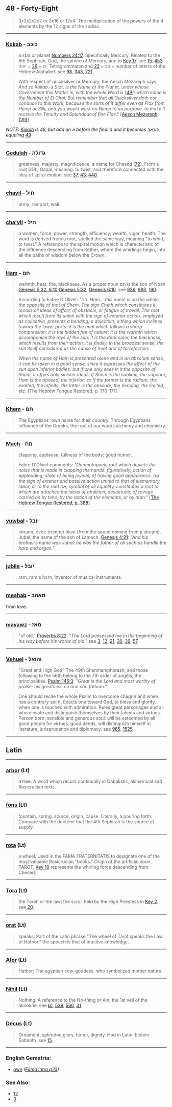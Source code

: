 ## 48 - Forty-Eight
> 3x2x2x2x2 or 3x16 or 12x4: The multiplication of the powers of the 4 elements by the 12 signs of the zodiac.

---

### [Kokab](/keys/KVKB) - כוכב
> a star or planet [Numbers 24:17](http://biblehub.com/numbers/24-17.htm). Specifically Mercury. Related to the 8th Sephirah, God, the sphere of Mercury, and to [Key 17](17). see [15](15), [453](453). כו = [26](26) = יהוה, Tetragrammaton and כב = [22](22) = number of letters of the Hebrew Alphabet. see [98](98), [343](343), [721](721).

> With respect of quicksilver or Mercury, the Aesch Mezareph says: *And so Kokab, a Star, is the Name of the Planet, under whose Government this Matter is, with the whole Word is [[49](49)]; which same is the Number of El Chai. But remember that all Quicksilver doth not conduce to this Work, because the sorts of it differ even as Flax from Hemp or Silk, and you would work on Hemp to no purpose, to make it receive the Tenuity and Splendour of fine Flax."* [[Aesch Mezareph (VII)](http://www.levity.com/alchemy/aesch7.html)].

*NOTE: [Kokab](/keys/KVKB) is 48, but add an א before the final ב and it becomes כוכאב, equaling [49](/keys/KVKAB)*

---

### [Gedulah](/keys/GDVLH) - גדולה
> greatness, majesty, magnificence, a name for Chesed ([72](72)). From a root GDL, Gadal, meaning: to twist, and therefore connected with the idea of spiral motion. see [37](37), [43](43), [440](440).

---

### [chayil](/keys/ChIL) - חיל
> army, rampart; wall.

---

### [cha'yil](/keys/CHIL) - חיל
> a women, force, power, strength, efficiency; wealth, vigor, health. The word is derived from a root, spelled the same way, meaning "to whirl, to twist." A reference to the spiral motion which is characteristic of the influence descending from Kether, where the whirlings begin, into all the paths of wisdom below the Crown.

---

### [Ham](/keys/ChM) - חם
> warmth, heat, fire, blackness. As a proper noun חם is the son of Noah [Genesis 5:32, 6:10](https://www.biblegateway.com/passage/?search=genesis+5%3A32%2C6%3A10&version=KJV;WLC) [Genesis 5:32](http://biblehub.com/genesis/5-32.htm), [Genesis 6:10](http://biblehub.com/genesis/6-10.htm). see [936](936), [993](993), [190](190).

> According to Fabre D'Olivet: *"חם. Ham... this name is on the whole, the opposite of that of Shem. The sign Cheth which constitutes it, recalls all ideas of effort, of obstacle, or fatigue of travail. The root which result from its union with the sign of exterior action, employed as collective, presents a bending, a dejection, a thing which inclines toward the lower parts: it is the heat which follows a sharp compression: it is the hidden fire of nature: it is the warmth which accompanies the rays of the sun; it is the dark color, the blackness, which results from their action; it is finally, in the broadest sense, the sun itself considered as the cause of heat and of torrefaction.*

> *When the name of Ham is presented alone and in an absolute sense, it can be taken in a good sense, since it expresses the effect of the sun upon inferior bodies; but if one only sees in it the opposite of Shem, it offers only sinister ideas. If Shem is the sublime, the superior, Ham is the abased, the inferior; so if the former is the radiant, the exalted, the infinite, the latter is the obscure, the bending, the limited, etc.* [The Hebrew Tongue Restored, p. 170-171]

---

### [Khem](/keys/ChM) - חם
> The Egyptians' own name for their country. Through Egyptians influence of the Greeks, the root of our words alchemy and chemistry.

---

### [Mach](/keys/MCh) - מח
> clapping, applause, fullness of the body; good humor.

> Fabre D'Olivet comments: *"Onomatopoeic root which depicts the noise that is made in clapping the hands: figuratively, action of applauding; state of being joyous, of having good appearance. מח the sign of exterior and passive action united to that of elementary labor, or to the root אח, symbol of all equality, constitutes a root to which are attached the ideas of abolition, desuetude; of ravage carried on by time, by the action of the elements, or by man."* [[The Hebrew Tongue Restored, p. 388](https://archive.org/stream/hebraictongueres00fabriala#page/388/mode/2up)]

---

### [yuwbal](/keys/IVBL) - יובל
> stream, river; trumpet blast (from the sound coming from a stream). Jubal, the name of the son of Lamech. [Genesis 4:21](http://biblehub.com/genesis/4-21.htm): *"And his brother's name was Jubal: he was the father of all such as handle the harp and organ."*

---

### [jubile](/keys/IVBL) - יובל
> ram; ram's horn, inventor of musical instruments.

---

### [meahab](/keys/MAHB) - מאהב
from love.

---

### [mayawz](/keys/MAZ) - מאז
> "of old." [Proverbs 8:22](http://biblehub.com/proverbs/8-22.htm): *"The Lord possessed me in the beginning of his way before his works of old."* see [3](3), [12](12), [21](21), [30](30), [39](39), [57](57).

---

### [Vehuel](/keys/VHVAL) - והואל
> "Great and High God" The 49th Shemhamphorash, and those following to the 56th belong to the 7th order of angels, the principalities. [Psalm 145:3](http://biblehub.com/psalms/145-3.htm): *"Great is the Lord and most worthy of praise; his greatness no one can fathom."*

> One should recite the whole Psalm to overcome chagrin and when has a contrary spirit. Exacts one toward God, to bless and glorify, when one is touched with admiration. Rules great personages and all who elevate and distinguish themselves by their talents and virtues. Person born: sensible and generous soul: will be esteemed by all good people for virtues, good deeds, will distinguish himself in literature, jurisprudence and diplomacy. see [965](965), [1525](1525).

---

## Latin

---

### [arbor](/latin?word=arbor) (Lt)
> a tree. A word which recurs continually in Qabalistic, alchemical and Rosicrucian texts.

---

### [fons](/latin?word=fons) (Lt)
> fountain, spring, source, origin, cause. Literally, a pouring forth. Compare with the doctrine that the 4th Sephirah is the source of supply.

---

### [rota](/latin?word=rota) (Lt)
> a wheel. Used in the FAMA FRATERNITATIS to designate one of the most valuable Rosicrucian "books." Origin of the artificial noun, TAROT. [Key 10](10) represents the whirling force descending from Chesed.

---

### [Tora](/latin?word=Tora) (Lt)
> the Torah or the law; the scroll held by the High Priestess in [Key 2](2). see [20](20).

---

### [orat](/latin?word=orat) (Lt)
> speaks. Part of the Latin phrase "The wheel of Tarot speaks the Law of Hathor." the speech is that of intuitive knowledge.

---

### [Ator](/latin?word=Ator) (Lt)
> Hathor; The egyptian cow-goddess, who symbolized mother nature.

---

### [Nihil](/latin?word=Nihil) (Lt)
> Nothing. A reference to the No-thing or Ain, the 1st veil of the absolute. see [61](61), [538](538), [560](560), [31](31).

---

### [Decus](/latin?word=Decus) (Lt)
> Ornament, splendor, glory, honor, dignity. Hod in Latin. Elohim Sabaoth. see [15](15).

---

### English Gematria:

- [own](/english?word=own) *([Fama Intro p.13](https://archive.org/stream/fameconfessionof00vaug#page/n13/mode/2up))*

### See Also:

- [12](12)
- [3](3)
